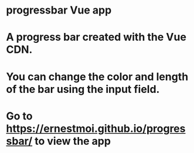 # progressbar Vue app
# A progress bar created with the Vue CDN. 
# You can change the color and length of the bar using the input field.
# Go to https://ernestmoi.github.io/progressbar/ to view the app

